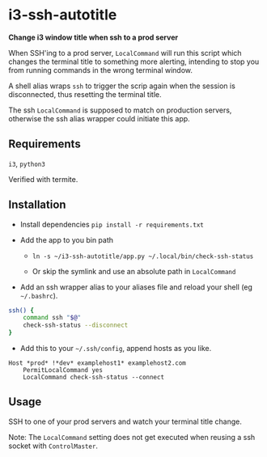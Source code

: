 # i3-ssh-autotitle

**Change i3 window title when ssh to a prod server**

When SSH'ing to a prod server, `LocalCommand` will run this script which changes the terminal title to something more alerting, intending to stop you from running commands in the wrong terminal window.

A shell alias wraps `ssh` to trigger the scrip again when the session is disconnected, thus resetting the terminal title.

The ssh `LocalCommand` is supposed to match on production servers, otherwise the ssh alias wrapper could initiate this app.


## Requirements

`i3`, `python3`

Verified with termite.

## Installation
- Install dependencies `pip install -r requirements.txt`

- Add the app to you bin path
	- `ln -s ~/i3-ssh-autotitle/app.py ~/.local/bin/check-ssh-status`

	- Or skip the symlink and use an absolute path in `LocalCommand`

- Add an ssh wrapper alias to your aliases file and reload your shell (eg `~/.bashrc`).
```bash
ssh() {
    command ssh "$@"
    check-ssh-status --disconnect
}
```

- Add this to your `~/.ssh/config`, append hosts as you like.
```ssh-config
Host *prod* !*dev* examplehost1* examplehost2.com
    PermitLocalCommand yes
    LocalCommand check-ssh-status --connect
```

## Usage

SSH to one of your prod servers and watch your terminal title change.

Note: The `LocalCommand` setting does not get executed when reusing a ssh socket with `ControlMaster`.
